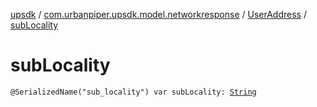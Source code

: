 [upsdk](../../index.md) / [com.urbanpiper.upsdk.model.networkresponse](../index.md) / [UserAddress](index.md) / [subLocality](./sub-locality.md)

# subLocality

`@SerializedName("sub_locality") var subLocality: `[`String`](https://kotlinlang.org/api/latest/jvm/stdlib/kotlin/-string/index.html)